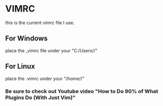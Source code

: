 # VIMRC
this is the current vimrc file I use.

## For Windows
place the _vimrc file under your "C:/Users/<your user name>/"

## For Linux
place the .vimrc under your "/home/<your user name>/"


### Be sure to check out Youtube video "How to Do 90% of What Plugins Do (With Just Vim)" 
